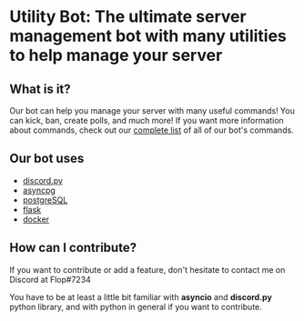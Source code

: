 # Utility Bot: The ultimate server management bot with many utilities to help manage your server 


## What is it?
Our bot can help you manage your server with many useful commands! You can kick, ban, create polls, and much more! If you want more information about commands, check out our [complete list](utilitybot.co/commands) of all of our bot's commands.

## Our bot uses

- [discord.py](https://github.com/Rapptz/discord.py)
- [asyncpg](https://github.com/MagicStack/asyncpg)
- [postgreSQL](https://www.postgresql.org/)
- [flask](https://github.com/pallets/flask)
- [docker](https://www.docker.com/)

## How can I contribute?

If you want to contribute or add a feature, don't hesitate to contact me on Discord at Flop#7234

You have to be at least a little bit familiar with **asyncio** and **discord.py** python library, 
and with python in general if you want to contribute.
